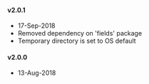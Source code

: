 
#### v2.0.1

* 17-Sep-2018
* Removed dependency on 'fields' package
* Temporary directory is set to OS default

#### v2.0.0

* 13-Aug-2018







